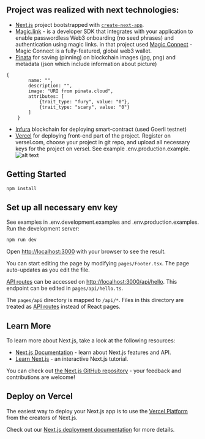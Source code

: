 ## Project was realized with next technologies:

- [Next.js](https://nextjs.org/) project bootstrapped with [`create-next-app`](https://github.com/vercel/next.js/tree/canary/packages/create-next-app).
- [Magic.link](https://magic.link/) - is a developer SDK that integrates with your application to enable passwordless Web3 onboarding (no seed phrases) and authentication using magic links.
 in that project used [Magic Connect](https://magic.link/connect) - Magic Connect is a fully-featured, global web3 wallet.
- [Pinata](https://app.pinata.cloud/) for saving (pinning) on blockchain images (jpg, png) and metadata (json which include information about picture)
```
{
        name: "",
        description: "",
        image: "URI from pinata.cloud",
        attributes: [
            {trait_type: "fury", value: "0"},
            {trait_type: "scary", value: "0"}
        ]
    }
```
- [Infura](https://infura.io/) blockchain for deploying smart-contract (used Goerli testnet)
- [Vercel](https://vercel.com/) for deploying front-end part of the project. Register on versel.com, choose your project in git repo, 
and upload all necessary keys for the project on versel. See example .env.production.example.
  ![alt text](https://github.com/Igor-Koniukhov/nft-market-eth-magic-link/blob/develop/public/images/scheme-nft-creation.jpg?raw=true)
## Getting Started
```bash
npm install
```
## Set up all necessary env key
See examples in .env.development.examples and .env.production.examples.
Run the development server:

```bash
npm run dev
```

Open [http://localhost:3000](http://localhost:3000) with your browser to see the result.

You can start editing the page by modifying `pages/Footer.tsx`. The page auto-updates as you edit the file.

[API routes](https://nextjs.org/docs/api-routes/introduction) can be accessed on [http://localhost:3000/api/hello](http://localhost:3000/api/hello). This endpoint can be edited in `pages/api/hello.ts`.

The `pages/api` directory is mapped to `/api/*`. Files in this directory are treated as [API routes](https://nextjs.org/docs/api-routes/introduction) instead of React pages.

## Learn More

To learn more about Next.js, take a look at the following resources:

- [Next.js Documentation](https://nextjs.org/docs) - learn about Next.js features and API.
- [Learn Next.js](https://nextjs.org/learn) - an interactive Next.js tutorial.

You can check out [the Next.js GitHub repository](https://github.com/vercel/next.js/) - your feedback and contributions are welcome!

## Deploy on Vercel

The easiest way to deploy your Next.js app is to use the [Vercel Platform](https://vercel.com/new?utm_medium=default-template&filter=next.js&utm_source=create-next-app&utm_campaign=create-next-app-readme) from the creators of Next.js.

Check out our [Next.js deployment documentation](https://nextjs.org/docs/deployment) for more details.
